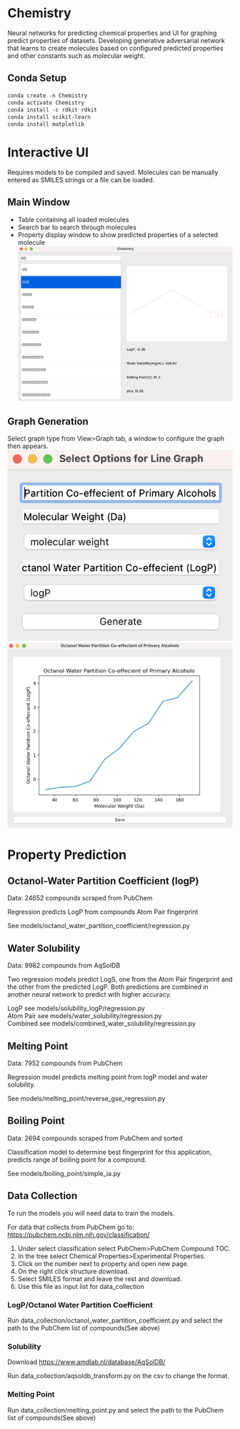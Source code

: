 # Chemistry
Neural networks for predicting chemical properties and UI for graphing predict properties of datasets.
Developing generative adversarial network that learns to create molecules based on configured predicted properties 
and other constants such as molecular weight.

## Conda Setup

```
conda create -n Chemistry
conda activate Chemistry
conda install -c rdkit rdkit
conda install scikit-learn
conda install matplotlib
```

# Interactive UI
Requires models to be compiled and saved.
Molecules can be manually entered as SMILES strings or a file can be loaded.

## Main Window 
- Table containing all loaded molecules
- Search bar to search through molecules
- Property display window to show predicted properties of a selected molecule
![alt text](https://github.com/Zerwer/Chemistry/blob/master/ui_ex/ui0.png?raw=true)

## Graph Generation
Select graph type from View>Graph tab, a window to configure the graph then appears.
![alt text](https://github.com/Zerwer/Chemistry/blob/master/ui_ex/ui1.png?raw=true)
![alt text](https://github.com/Zerwer/Chemistry/blob/master/ui_ex/ui2.png?raw=true)

# Property Prediction

## Octanol-Water Partition Coefficient (logP)
Data: 24652 compounds scraped from PubChem

Regression predicts LogP from compounds Atom Pair fingerprint

See models/octanol_water_partition_coefficient/regression.py

## Water Solubility
Data: 9982 compounds from AqSolDB

Two regression models predict LogS, one from the Atom Pair fingerprint and the other from the predicted LogP. Both predictions are combined in another neural network to predict with higher accuracy. 

LogP see models/solubility_logP/regression.py  
Atom Pair see models/water_solubility/regression.py  
Combined see models/combined_water_solubility/regression.py  

## Melting Point
Data: 7952 compounds from PubChem

Regression model predicts melting point from logP model and water solubility.

See models/melting_point/reverse_gse_regression.py

## Boiling Point
Data: 2694 compounds scraped from PubChem and sorted

Classification model to determine best fingerprint for this application, predicts range of boiling point for a compound.

See models/boiling_point/simple_ia.py

## Data Collection
To run the models you will need data to train the models.

For data that collects from PubChem go to: https://pubchem.ncbi.nlm.nih.gov/classification/  
1. Under select classification select PubChem>PubChem Compound TOC.
2. In the tree select Chemical Properties>Experimental Properties.
3. Click on the number next to property and open new page.
4. On the right click structure download.
5. Select SMILES format and leave the rest and download.
6. Use this file as input list for data_collection

### LogP/Octanol Water Partition Coefficient
Run data_collection/octanol_water_partition_coefficient.py and select the path to the PubChem list of compounds(See above)

### Solubility
Download https://www.amdlab.nl/database/AqSolDB/

Run data_collection/aqsoldb_transform.py on the csv to change the format.

### Melting Point
Run data_collection/melting_point.py and select the path to the PubChem list of compounds(See above)

